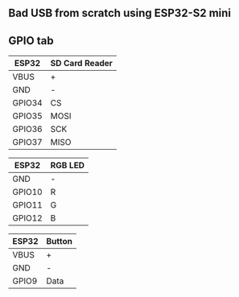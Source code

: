 ## Bad USB from scratch using ESP32-S2 mini

## GPIO tab

|ESP32|SD Card Reader|
|---|---|
|VBUS|+|
|GND|-|
|GPIO34|CS|
|GPIO35|MOSI|
|GPIO36|SCK|
|GPIO37|MISO|

|ESP32|RGB LED|
|---|---|
|GND|-|
|GPIO10|R|
|GPIO11|G|
|GPIO12|B|

|ESP32|Button|
|---|---|
|VBUS|+|
|GND|-|
|GPIO9|Data|